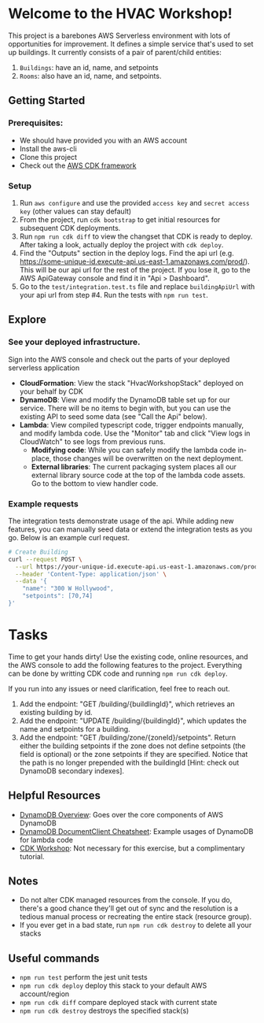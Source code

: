 # Welcome to the HVAC Workshop!
This project is a barebones AWS Serverless environment with lots of opportunities for improvement. It defines a simple service that's used to set up buildings. It currently consists of a pair of parent/child entities:
1. `Buildings`:  have an id, name, and setpoints
2. `Rooms`: also have an id, name, and setpoints.

## Getting Started
### Prerequisites:
* We should have provided you with an AWS account
* Install the aws-cli
* Clone this project
* Check out the [AWS CDK framework](https://docs.aws.amazon.com/cdk/v2/guide/home.html)

### Setup
1. Run `aws configure` and use the provided `access key` and `secret access key` (other values can stay default)
2. From the project, run `cdk bootstrap` to get initial resources for subsequent CDK deployments.
3. Run `npm run cdk diff` to view the changset that CDK is ready to deploy. After taking a look, actually deploy the project with `cdk deploy`.
4. Find the "Outputs" section in the deploy logs. Find the api url (e.g. https://some-unique-id.execute-api.us-east-1.amazonaws.com/prod/). This will be our api url for the rest of the project. If you lose it, go to the AWS ApiGateway console and find it in "Api > Dashboard".
5. Go to the `test/integration.test.ts` file and replace `buildingApiUrl` with your api url from step #4. Run the tests with `npm run test`.

## Explore
### See your deployed infrastructure.
Sign into the AWS console and check out the parts of your deployed serverless application
* **CloudFormation**: View the stack "HvacWorkshopStack" deployed on your behalf by CDK
* **DynamoDB**: View and modify the DynamoDB table set up for our service. There will be no items to begin with, but you can use the existing API to seed some data (see "Call the Api" below).
* **Lambda**: View compiled typescript code, trigger endpoints manually, and modify lambda code. Use the "Monitor" tab and click "View logs in CloudWatch" to see logs from previous runs.
    * **Modifying code**: While you can safely modify the lambda code in-place, those changes will be overwritten on the next deployment.
    * **External libraries**: The current packaging system places all our external library source code at the top of the lambda code assets. Go to the bottom to view handler code.

### Example requests
The integration tests demonstrate usage of the api. While adding new features, you can manually seed data or extend the integration tests as you go. Below is an example curl request.
```sh
# Create Building
curl --request POST \
  --url https://your-unique-id.execute-api.us-east-1.amazonaws.com/prod/building \
  --header 'Content-Type: application/json' \
  --data '{
	"name": "300 W Hollywood",
	"setpoints": [70,74]
}'
```

# Tasks
Time to get your hands dirty! Use the existing code, online resources, and the AWS console to add the following features to the project. Everything can be done by writting CDK code and running `npm run cdk deploy`. 

If you run into any issues or need clarification, feel free to reach out.

1. Add the endpoint: "GET /building/{buildlingId}", which retrieves an existing building by id.
2. Add the endpoint: "UPDATE /building/{buildingId}", which updates the name and setpoints for a building.
3. Add the endpoint: "GET /building/zone/{zoneId}/setpoints". Return either the building setpoints if the zone does not define setpoints (the field is optional) or the zone setpoints if they are specified. Notice that the path is no longer prepended with the buildingId [Hint: check out DynamoDB secondary indexes].

## Helpful Resources
* [DynamoDB Overview](https://docs.aws.amazon.com/amazondynamodb/latest/developerguide/HowItWorks.CoreComponents.html): Goes over the core components of AWS DynamoDB
* [DynamoDB DocumentClient Cheatsheet](https://dynobase.dev/dynamodb-nodejs/#delete-item): Example usages of DynamoDB for lambda code
* [CDK Workshop](https://cdkworkshop.com/20-typescript/30-hello-cdk/400-apigw.html): Not necessary for this exercise, but a complimentary tutorial.

## Notes
* Do not alter CDK managed resources from the console. If you do, there's a good chance they'll get out of sync and the resolution is a tedious manual process or recreating the entire stack (resource group).
* If you ever get in a bad state, run `npm run cdk destroy` to delete all your stacks

## Useful commands
 * `npm run test`            perform the jest unit tests
 * `npm run cdk deploy`      deploy this stack to your default AWS account/region
 * `npm run cdk diff`        compare deployed stack with current state
 * `npm run cdk destroy`     destroys the specified stack(s)
